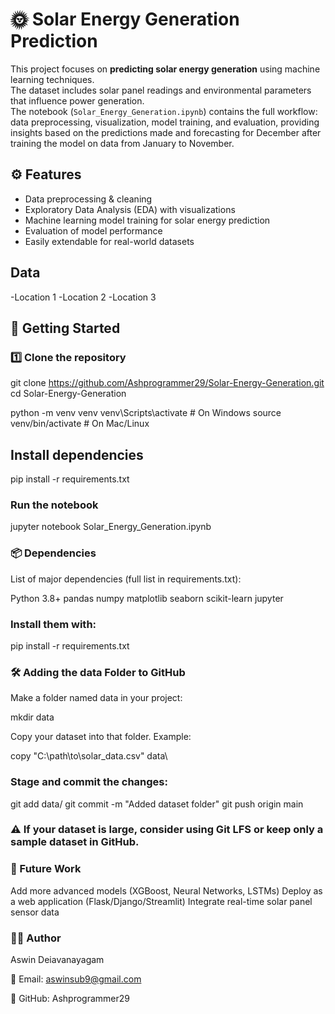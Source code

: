 # 🌞 Solar Energy Generation Prediction

This project focuses on **predicting solar energy generation** using machine learning techniques.  
The dataset includes solar panel readings and environmental parameters that influence power generation.  
The notebook (`Solar_Energy_Generation.ipynb`) contains the full workflow: data preprocessing, visualization, model training, and evaluation, providing insights based on the predictions made and forecasting for December after training the model on data from January to November.

## ⚙️ Features

- Data preprocessing & cleaning  
- Exploratory Data Analysis (EDA) with visualizations  
- Machine learning model training for solar energy prediction  
- Evaluation of model performance  
- Easily extendable for real-world datasets  

## Data

-Location 1
-Location 2
-Location 3


## 🚀 Getting Started

### 1️⃣ Clone the repository
git clone https://github.com/Ashprogrammer29/Solar-Energy-Generation.git
cd Solar-Energy-Generation


python -m venv venv
venv\Scripts\activate   # On Windows
source venv/bin/activate   # On Mac/Linux

##  Install dependencies

pip install -r requirements.txt

### Run the notebook

jupyter notebook Solar_Energy_Generation.ipynb



### 📦 Dependencies

List of major dependencies (full list in requirements.txt):

Python 3.8+
pandas
numpy
matplotlib
seaborn
scikit-learn
jupyter

### Install them with:

pip install -r requirements.txt


### 🛠️ Adding the data Folder to GitHub

Make a folder named data in your project:

mkdir data


Copy your dataset into that folder. Example:

copy "C:\path\to\solar_data.csv" data\


### Stage and commit the changes:

git add data/ 
git commit -m "Added dataset folder"
git push origin main


### ⚠️ If your dataset is large, consider using Git LFS or keep only a sample dataset in GitHub.


### 📌 Future Work

Add more advanced models (XGBoost, Neural Networks, LSTMs)
Deploy as a web application (Flask/Django/Streamlit)
Integrate real-time solar panel sensor data


### 👨‍💻 Author

Aswin Deiavanayagam

📧 Email: aswinsub9@gmail.com

📌 GitHub: Ashprogrammer29
